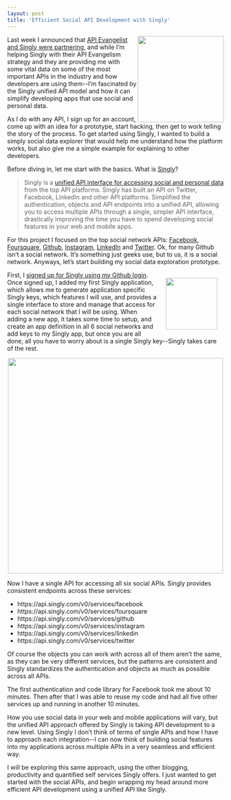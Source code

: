 ```yaml
---
layout: post
title: 'Efficient Social API Development with Singly'
---
```

<p><a title="Singly" href="https://singly.com" target="_blank"><img src="https://s3.amazonaws.com/kinlane-productions/singly/Singly-Personal-Data-Explorer.png" alt="" width="200" align="right" /></a></p>
<p>Last week I announced that <a title="API Evangelist and Singly Were Partnering" href="/2012/08/20/api-evangelist-partners-up-with-singly-to-evolve-the-social-and-personal-api-space/">API Evangelist and Singly were partnering</a>, and while I&rsquo;m helping Singly with their API Evangelism strategy and they are providing me with some vital data on some of the most important APIs in the industry and how developers are using them--I&rsquo;m fascinated by the Singly unified API model and how it can simplify developing apps that use social and personal data.</p>
<p>As I do with any API, I sign up for an account, come up with an idea for a prototype, start hacking, then get to work telling the story of the process.  To get started using Singly, I wanted to build a simply social data explorer that would help me understand how the platform works, but also give me a simple example for explaining to other developers.</p>
<p>Before diving in, let me start with the basics.  What is <a title="Singly" href="https://singly.com" target="_blank">Singly</a>?</p>
<blockquote>Singly is a <a title="unified API interface for accessing social and personal data" href="https://singly.com">unified API interface for accessing social and personal data</a> from the top API platforms. Singly has built an API on Twitter, Facebook, LinkedIn and other API platforms.  Simplified the authentication, objects and API endpoints into a unified API, allowing you to access multiple APIs through a single, simpler API interface, drastically improving the time you have to spend developing social features in your web and mobile apps.</blockquote>
<p>For this project I focused on the top social network APIs: <a title="Facebook" href="https://www.singly.com/docs/facebook" target="_blank">Facebook</a>, <a title="Foursquare" href="https://www.singly.com/docs/foursquare">Foursquare</a>, <a title="Github" href="https://www.singly.com/docs/github">Github</a>, <a title="Instagram" href="https://www.singly.com/docs/instagram">Instagram</a>, <a title="LinkedIn" href="https://www.singly.com/docs/linkedin">LinkedIn</a> and <a title="Twitter" href="https://www.singly.com/docs/twitter">Twitter</a>.  Ok, for many Github isn&rsquo;t a social network.  It&rsquo;s something just  geeks use, but to us, it is a social network.  Anyways, let&rsquo;s start building my social data exploration prototype.</p>
<p><img style="padding: 15px;" src="https://s3.amazonaws.com/kinlane-productions/github/github-logo.png" alt="" width="120" align="right" /></p>
<p>First, I <a title="signed up for Singly which was instant using my Github login" href="/2012/07/18/let-developers-register-for-your-api-with-their-github-profile/">signed up for Singly using my Github login</a>.  Once signed up, I added my first Singly application, which allows me to generate application specific Singly keys, which features I will use, and provides a single interface to store and manage that access for each social network that I will be using.  When adding a new app, it takes some time to setup, and create an app definition in all 6 social networks and add keys to my Singly app, but once you are all done, all you have to worry about is a single Singly key--Singly takes care of the rest.</p>
<p><img style="display: block; margin-left: auto; margin-right: auto;" src="https://s3.amazonaws.com/kinlane-productions/singly/Singly-App-Management.jpg" alt="" width="500" /></p>
<p>Now I have a single API for accessing all six social APIs.  Singly provides consistent endpoints across these services:</p>
<ul class="mainlist">
<li>https://api.singly.com/v0/services/facebook</li>
<li>https://api.singly.com/v0/services/foursquare</li>
<li>https://api.singly.com/v0/services/github</li>
<li>https://api.singly.com/v0/services/instagram</li>
<li>https://api.singly.com/v0/services/linkedin</li>
<li>https://api.singly.com/v0/services/twitter</li>
</ul>
<p>Of course the objects you can work with across all of them aren&rsquo;t the same, as they can be very different services, but the patterns are consistent and Singly standardizes the authentication and objects as much as possible across all APIs.</p>
<p>The first authentication and code library for Facebook took me about 10 minutes.  Then after that I was able to reuse my code and had all five other services up and running in another 10 minutes.</p>
<p>How you use social data in your web and mobile applications will vary, but the unified API approach offered by Singly is taking API development to a new level.  Using Singly I don&rsquo;t think of terms of single APIs and how I have to approach each integration--I can now think of building social features into my applications across multiple APIs in a very seamless and efficient way.</p>
<p>I will be exploring this same approach, using the other blogging, productivity and quantified self services Singly offers.  I just wanted to get started with the social APIs, and begin wrapping my head around more efficient API development using a unified API like Singly.</p>